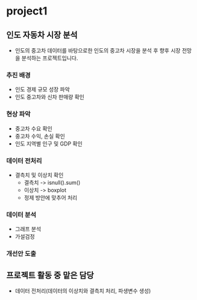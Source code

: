 # project1
## 인도 자동차 시장 분석
- 인도의 중고차 데이터를 바탕으로한 인도의 중고차 시장을 분석 후 향후 시장 전망을 분석하는 프로젝트입니다.

### 추진 배경
- 인도 경제 규모 성장 파악
- 인도 중고차와 신차 판매량 확인
  
### 현상 파악
- 중고차 수요 확인
- 중고차 수익, 손실 확인
- 인도 지역별 인구 및 GDP 확인

### 데이터 전처리
- 결측치 및 이상치 확인
  - 결측치 -> isnull().sum()
  - 이상치 -> boxplot 
  - 정제 방안에 맞추어 처리

### 데이터 분석
- 그래프 분석
- 가설검정

### 개선안 도출


## 프로젝트 활동 중 맡은 담당
- 데이터 전처리(데이터의 이상치와 결측치 처리, 파생변수 생성)

